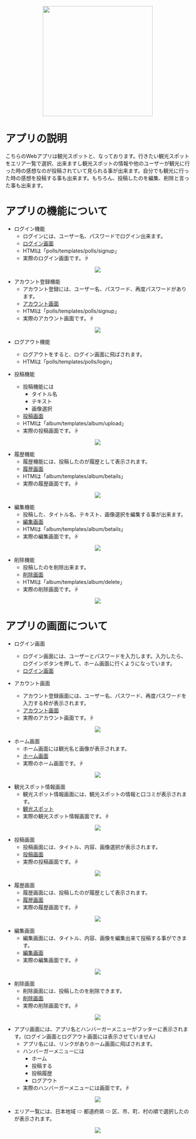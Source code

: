 <div align="center">
<img width="300" src="https://user-images.githubusercontent.com/67186355/110197054-3387ef80-7e8c-11eb-96f6-6b2b2bc2512f.jpg">
</div>

# アプリの説明
こちらのWebアプリは観光スポットと、なっております。行きたい観光スポットをエリア一覧で選択、出来ますし観光スポットの情報や他のユーザーが観光に行った時の感想なのが投稿されていて見られる事が出来ます。自分でも観光に行った時の感想を投稿する事も出来ます。もちろん、投稿したのを編集、削除と言った事も出来ます。

# アプリの機能について
* ログイン機能
  * ログインには、ユーザー名、パスワードでログイン出来ます。
  * [ログイン画面](https://5b133c76535a4926883f182367974d03.vfs.cloud9.us-east-2.amazonaws.com/polls/login/)
  * HTMlは「polls/templates/polls/signup」
  * 実際のログイン画面です。☟
<div align="center">
<img src="https://user-images.githubusercontent.com/67186355/110495787-33138100-8138-11eb-8db0-e8fd9dfd76fa.png">
</div>

* アカウント登録機能
  * アカウント登録には、ユーザー名、パスワード、再度パスワードがあります。
  * [アカウント画面](https://5b133c76535a4926883f182367974d03.vfs.cloud9.us-east-2.amazonaws.com/polls/signup/)
  * HTMlは「polls/templates/polls/signup」
  * 実際のアカウント画面です。☟
<div align="center">
<img src="https://user-images.githubusercontent.com/67186355/110509549-8f30d200-8145-11eb-9f36-19a8bb3be07d.png">
</div>

* ログアウト機能
  * ログアウトをすると、ログイン画面に飛ばされます。
  * HTMlは「polls/templates/polls/login」

* 投稿機能
  * 投稿機能には
    * タイトル名
    * テキスト
    * 画像選択
  * [投稿画面](https://5b133c76535a4926883f182367974d03.vfs.cloud9.us-east-2.amazonaws.com/album/upload/)
  * HTMlは「album/templates/album/upload」
  * 実際の投稿画面です。☟
<div align="center">
<img src="https://user-images.githubusercontent.com/67186355/110510495-94dae780-8146-11eb-80c2-3a819d4b23a7.png">
</div>

* 履歴機能
  * 履歴機能には、投稿したのが履歴として表示されます。
  * [履歴画面](https://5b133c76535a4926883f182367974d03.vfs.cloud9.us-east-2.amazonaws.com/album/betails/)
  * HTMlは「album/templates/album/betails」
  * 実際の履歴画面です。☟
<div align="center">
<img src="https://user-images.githubusercontent.com/67186355/110510982-16cb1080-8147-11eb-8794-47f607e6ddbe.png">
</div>

* 編集機能
  * 投稿した、タイトル名、テキスト、画像選択を編集する事が出来ます。
  * [編集画面](https://5b133c76535a4926883f182367974d03.vfs.cloud9.us-east-2.amazonaws.com/album/83/edit)
  * HTMlは「album/templates/album/betails」
  * 実際の編集画面です。☟
<div align="center">
<img src="https://user-images.githubusercontent.com/67186355/110511201-5691f800-8147-11eb-9f21-67ffc9931ddc.png">
</div>

* 削除機能
  * 投稿したのを削除出来ます。
  * [削除画面](https://5b133c76535a4926883f182367974d03.vfs.cloud9.us-east-2.amazonaws.com/album/82/delete)
  * HTMlは「album/templates/album/delete」
  * 実際の削除画面です。☟
<div align="center">
<img src="https://user-images.githubusercontent.com/67186355/110578924-14999e00-81a9-11eb-9b99-9f7f058706b8.png">
</div>

# アプリの画面について
* ログイン画面
  * ログイン画面には、ユーザーとパスワードを入力します。入力したら、ログインボタンを押して、ホーム画面に行くようになっています。
  * [ログイン画面](https://5b133c76535a4926883f182367974d03.vfs.cloud9.us-east-2.amazonaws.com/polls/login/)

* アカウント画面
  * アカウント登録画面には、ユーザー名、パスワード、再度パスワードを入力する枠が表示されます。
  * [アカウント画面](https://5b133c76535a4926883f182367974d03.vfs.cloud9.us-east-2.amazonaws.com/polls/signup/)
  * 実際のアカウント画面です。☟
<div align="center">
<img src="https://user-images.githubusercontent.com/67186355/110509549-8f30d200-8145-11eb-9f36-19a8bb3be07d.png">
</div>
 
* ホーム画面
  * ホーム画面には観光名と画像が表示されます。
  * [ホーム画面](https://5b133c76535a4926883f182367974d03.vfs.cloud9.us-east-2.amazonaws.com/polls/index.html)
  * 実際のホーム画面です。☟
<div align="center">
<img src="https://user-images.githubusercontent.com/67186355/110510095-344baa80-8146-11eb-8951-34b36bf0a044.png">
</div>

* 観光スポット情報画面
  * 観光スポット情報画面には、観光スポットの情報と口コミが表示されます。
  * [観光スポット](https://5b133c76535a4926883f182367974d03.vfs.cloud9.us-east-2.amazonaws.com/album/showall/)
  * 実際の観光スポット情報画面です。☟
<div align="center">
<img src="https://user-images.githubusercontent.com/67186355/110513425-8e01a400-8149-11eb-96da-d502859d75c6.png">
</div>

* 投稿画面
  * 投稿画面には、タイトル、内容、画像選択が表示されます。
  * [投稿画面](https://5b133c76535a4926883f182367974d03.vfs.cloud9.us-east-2.amazonaws.com/album/upload/)
  * 実際の投稿画面です。☟
<div align="center">
<img src="https://user-images.githubusercontent.com/67186355/110510495-94dae780-8146-11eb-80c2-3a819d4b23a7.png">
</div>

* 履歴画面
  * 履歴画面には、投稿したのが履歴として表示されます。
  * [履歴画面](https://5b133c76535a4926883f182367974d03.vfs.cloud9.us-east-2.amazonaws.com/album/betails/)
  * 実際の履歴画面です。☟
<div align="center">
<img src="https://user-images.githubusercontent.com/67186355/110510982-16cb1080-8147-11eb-8794-47f607e6ddbe.png">
</div>

* 編集画面
  * 編集画面には、タイトル、内容、画像を編集出来て投稿する事ができます。
  * [編集画面](https://5b133c76535a4926883f182367974d03.vfs.cloud9.us-east-2.amazonaws.com/album/83/edit)
  * 実際の編集画面です。☟
<div align="center">
<img src="https://user-images.githubusercontent.com/67186355/110511201-5691f800-8147-11eb-9f21-67ffc9931ddc.png">
</div>

* 削除画面
  * 削除画面には、投稿したのを削除できます。
  * [削除画面](https://5b133c76535a4926883f182367974d03.vfs.cloud9.us-east-2.amazonaws.com/album/82/delete)
  * 実際の削除画面です。☟
<div align="center">
<img src="https://user-images.githubusercontent.com/67186355/110578924-14999e00-81a9-11eb-9b99-9f7f058706b8.png">
</div>

* アプリ画面には、アプリ名とハンバーガーメニューがフッターに表示されます。(ログイン画面とログアウト画面には表示させていません)
  * アプリ名には、リンクがありホーム画面に飛ばされます。
  * ハンバーガーメニューには
    * ホーム
    * 投稿する
    * 投稿履歴
    * ログアウト
  * 実際のハンバーガーメニューには画面です。☟
<div align="center">
<img src="https://user-images.githubusercontent.com/67186355/110513640-cbfec800-8149-11eb-955b-29d340c6adcd.png">
</div>

* エリア一覧には、日本地域 ⇨ 都道府県 ⇨ 区、市、町、村の順で選択したのが表示されます。
<div align="center">
<img src="https://user-images.githubusercontent.com/67186355/110579361-fda77b80-81a9-11eb-88e0-0d96a431b24c.png">
</div>